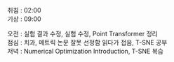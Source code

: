 취침 : 02:00  
기상 : 09:00  
  
오전 : 실험 결과 수정, 실험 수정, Point Transformer 정리  
점심 : 치과, 메트릭 논문 잘못 선정함 읽다가 접음, T-SNE 공부  
저녁 : Numerical Optimization Introduction, T-SNE 복습  
